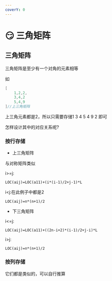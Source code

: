 ```yaml
---
coverY: 0
---
```


# 😏 三角矩阵

## 三角矩阵

三角矩阵是至少有一个对角的元素相等

如

```cpp
[
    1,2,2,
    3,4,2
    5,4,9
]//上三角矩阵
```

上三角元素都是2，所以只需要存储1 3 4 5 4 9 2 即可

怎样设计其中的对应关系呢?

### 按行存储

* 上三角矩阵

与对称矩阵类似

i>=j:

`LOC(aij)=LOC(a11)+(i*(i-1)/2+j-1)*L`

i\<j:在此例子中都是2

`LOC(aij)=n*(n+1)/2`

* 下三角矩阵

i<=j:

`LOC(aij)=LOC(a11)+((2n-i+2)*(i-1)/2+j-i)*L`

i>j:

`LOC(aij)=n*(n+1)/2`

### 按列存储

它们都是类似的，可以自行推算
